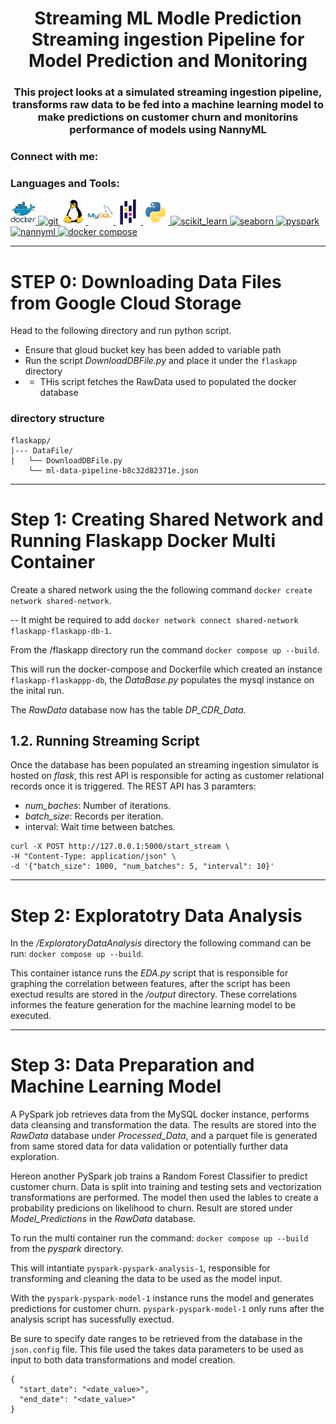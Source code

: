 <h1 align="center">Streaming ML Modle Prediction Streaming ingestion Pipeline for Model Prediction and Monitoring</h1>
<h3 align="center">This project looks at a simulated streaming ingestion pipeline, transforms raw data to be fed into a machine learning model to make predictions on customer churn and monitorins performance of models using NannyML</h3>

<h3 align="left">Connect with me:</h3>
<p align="left">
</p>

<h3 align="left">Languages and Tools:</h3>
<p align="left"> 
  <a href="https://www.docker.com/" target="_blank" rel="noreferrer"> 
    <img src="https://raw.githubusercontent.com/devicons/devicon/master/icons/docker/docker-original-wordmark.svg" alt="docker" width="40" height="40"/> 
  </a> 
  <a href="https://git-scm.com/" target="_blank" rel="noreferrer"> 
    <img src="https://www.vectorlogo.zone/logos/git-scm/git-scm-icon.svg" alt="git" width="40" height="40"/> 
  </a> 
  <a href="https://www.linux.org/" target="_blank" rel="noreferrer"> 
    <img src="https://raw.githubusercontent.com/devicons/devicon/master/icons/linux/linux-original.svg" alt="linux" width="40" height="40"/> 
  </a> 
  <a href="https://www.mysql.com/" target="_blank" rel="noreferrer"> 
    <img src="https://raw.githubusercontent.com/devicons/devicon/master/icons/mysql/mysql-original-wordmark.svg" alt="mysql" width="40" height="40"/> 
  </a> 
  <a href="https://pandas.pydata.org/" target="_blank" rel="noreferrer"> 
    <img src="https://raw.githubusercontent.com/devicons/devicon/2ae2a900d2f041da66e950e4d48052658d850630/icons/pandas/pandas-original.svg" alt="pandas" width="40" height="40"/> 
  </a> 
  <a href="https://www.python.org" target="_blank" rel="noreferrer"> 
    <img src="https://raw.githubusercontent.com/devicons/devicon/master/icons/python/python-original.svg" alt="python" width="40" height="40"/> 
  </a> 
  <a href="https://scikit-learn.org/" target="_blank" rel="noreferrer"> 
    <img src="https://upload.wikimedia.org/wikipedia/commons/0/05/Scikit_learn_logo_small.svg" alt="scikit_learn" width="40" height="40"/> 
  </a> 
  <a href="https://seaborn.pydata.org/" target="_blank" rel="noreferrer"> 
    <img src="https://seaborn.pydata.org/_images/logo-mark-lightbg.svg" alt="seaborn" width="40" height="40"/> 
  </a> 
  <a href="https://spark.apache.org/" target="_blank" rel="noreferrer"> 
    <img src="https://spark.apache.org/images/spark-logo-trademark.png" alt="pyspark" width="40" height="40"/> 
  </a> 
  <a href="https://nannyml.com/" target="_blank" rel="noreferrer"> 
    <img src="https://nannyml.com/static/images/logo-white.svg" alt="nannyml" width="40" height="40"/> 
  </a> 
  <a href="https://docs.docker.com/compose/" target="_blank" rel="noreferrer"> 
    <img src="https://www.docker.com/wp-content/uploads/2022/03/Moby-logo.png" alt="docker compose" width="40" height="40"/> 
  </a>
</p>


---
# STEP 0: Downloading Data Files from Google Cloud Storage

Head to the following directory and run python script. <br>
- Ensure that gloud bucket key has been added to variable path <br>
- Run the script _DownloadDBFile.py_ and place it under the ```flaskapp``` directory <br>
- - THis script fetches the RawData used to populated the docker database
### directory structure
```
flaskapp/ 
|--- DataFile/ 
|   └── DownloadDBFile.py 
    └── ml-data-pipeline-b8c32d82371e.json
```
---
# Step 1: Creating Shared Network and Running Flaskapp Docker Multi Container
Create a shared network using the the following command ```docker create network shared-network```.

-- It might be required to add ```docker network connect shared-network flaskapp-flaskapp-db-1```.

From the /flaskapp directory run the command ```docker compose up --build```.

This will run the docker-compose and Dockerfile which created an instance ```flaskapp-flaskappp-db```, the _DataBase.py_ populates the mysql instance on the inital run.

The _RawData_ database now has the table _DP_CDR_Data_.

## 1.2. Running Streaming Script
Once the database has been populated an streaming ingestion simulator is hosted on _flask_, this rest API is responsible for acting as customer relational records once it is triggered. The REST API has 3 paramters: 
 - _num_baches_: Number of iterations.
 - _batch_size_: Records per iteration.
 - interval: Wait time between batches.

```
curl -X POST http://127.0.0.1:5000/start_stream \ 
-H "Content-Type: application/json" \ 
-d '{"batch_size": 1000, "num_batches": 5, "interval": 10}' 
```
***
# Step 2: Exploratotry Data Analysis
In the _/ExploratoryDataAnalysis_ directory the following command can be run: ```docker compose up --build```.

This container istance runs the _EDA.py_ script that is responsible for graphing the correlation between features, after the script has been exectud results are stored in the _/output_ directory. These correlations informes the feature generation for the machine learning model to be executed.

***

# Step 3: Data Preparation and Machine Learning Model
A PySpark job retrieves data from the MySQL docker instance, performs data cleansing and transformation the data. The results are stored into the _RawData_ database under _Processed_Data_, and a parquet file is generated from same stored data for data validation or potentially further data exploration.

Hereon another PySpark job trains a Random Forest Classifier to predict customer churn. Data is split into training and testing sets and vectorization transformations are performed. The model then used the lables to create a probability predicions on likelihood to churn. Result are stored under _Model_Predictions_ in the _RawData_ database.

To run the multi container run the command: ```docker compose up --build``` from the _pyspark_ directory. 

This will intantiate ```pyspark-pyspark-analysis-1```, responsible for transforming and cleaning the data to be used as the model input. 

With the ```pyspark-pyspark-model-1``` instance runs the model and generates predictions for customer churn. ```pyspark-pyspark-model-1``` only runs after the analysis script has sucessfully exectud.

Be sure to specify date ranges to be retrieved from the database in the ```json.config``` file. This file used the takes data parameters to be used as input to both data transformations and model creation.

```
{
  "start_date": "<date_value>",
  "end_date": "<date_value>"
}

```



